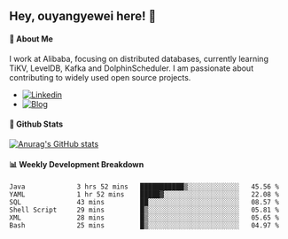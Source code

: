 ## Hey, ouyangyewei here! :wave:

#### :rocket: About Me
I work at Alibaba, focusing on distributed databases, currently learning TiKV, LevelDB, Kafka and DolphinScheduler. I am passionate about contributing to widely used open source projects.

- [![Linkedin](https://img.shields.io/badge/LinkedIn-ouyangyewei-blue)](https://www.linkedin.com/in/ouyangyewei/)
- [![Blog](https://img.shields.io/badge/Blog-yeweiouyang-orange)](https://blog.csdn.net/yeweiouyang)

#### :star2: Github Stats
[![Anurag's GitHub stats](https://github-readme-stats.vercel.app/api?username=ouyangyewei&show_icons=true&cache_seconds=3600&theme=tokyonight)](https://github.com/anuraghazra/github-readme-stats)

#### :bar_chart: Weekly Development Breakdown
<!--START_SECTION:waka-->

```text
Java             3 hrs 52 mins   ███████████▒░░░░░░░░░░░░░   45.56 %
YAML             1 hr 52 mins    █████▓░░░░░░░░░░░░░░░░░░░   22.08 %
SQL              43 mins         ██░░░░░░░░░░░░░░░░░░░░░░░   08.57 %
Shell Script     29 mins         █▒░░░░░░░░░░░░░░░░░░░░░░░   05.81 %
XML              28 mins         █▒░░░░░░░░░░░░░░░░░░░░░░░   05.65 %
Bash             25 mins         █▒░░░░░░░░░░░░░░░░░░░░░░░   04.97 %
```

<!--END_SECTION:waka-->

